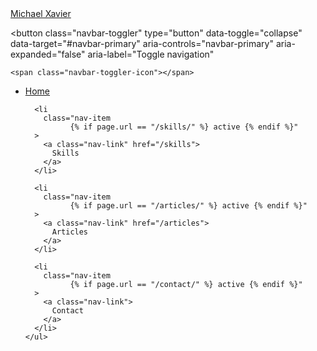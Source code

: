 <nav class="navbar fixed-top navbar-expand-lg navbar-dark bg-dark">

  <!-- Logo ------------------------------------------------------------------>
  <a class="navbar-brand font-weight-bold" href="/">
    <i class="fas fa-user-circle mr-2"></i>
    Michael Xavier
  </a>

  <!-- Toggle ---------------------------------------------------------------->
  <button
    class="navbar-toggler"
    type="button"
    data-toggle="collapse"
    data-target="#navbar-primary"
    aria-controls="navbar-primary"
    aria-expanded="false"
    aria-label="Toggle navigation"
  >
    <span class="navbar-toggler-icon"></span>
  </button>

  <!-- Nav Items ------------------------------------------------------------->
  <div class="collapse navbar-collapse" id="navbar-primary">
    <ul class="navbar-nav ml-auto">
      <li
        class="nav-item
              {% if page.url == "/" %} active {% endif %}"
      >
        <a class="nav-link" href="/">
          Home
        </a>
      </li>

      <li
        class="nav-item
              {% if page.url == "/skills/" %} active {% endif %}"
      >
        <a class="nav-link" href="/skills">
          Skills
        </a>
      </li>

      <li
        class="nav-item
              {% if page.url == "/articles/" %} active {% endif %}"
      >
        <a class="nav-link" href="/articles">
          Articles
        </a>
      </li>

      <li
        class="nav-item
              {% if page.url == "/contact/" %} active {% endif %}"
      >
        <a class="nav-link">
          Contact
        </a>
      </li>
    </ul>
  </div>
</nav>

<!-- Buffer ------------------------------------------------------------------>
<div
  class="buffer-navigation"
  style="width:100%; height:70px;"
>
</div>
